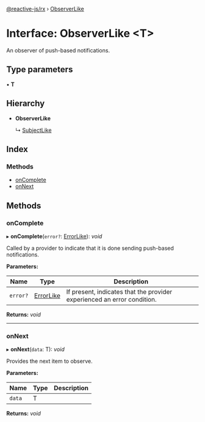 [@reactive-js/rx](../README.md) › [ObserverLike](observerlike.md)

# Interface: ObserverLike <**T**>

An observer of push-based notifications.

## Type parameters

▪ **T**

## Hierarchy

* **ObserverLike**

  ↳ [SubjectLike](subjectlike.md)

## Index

### Methods

* [onComplete](observerlike.md#oncomplete)
* [onNext](observerlike.md#onnext)

## Methods

###  onComplete

▸ **onComplete**(`error?`: [ErrorLike](errorlike.md)): *void*

Called by a provider to indicate that it is done sending push-based notifications.

**Parameters:**

Name | Type | Description |
------ | ------ | ------ |
`error?` | [ErrorLike](errorlike.md) | If present, indicates that the provider experienced an error condition.  |

**Returns:** *void*

___

###  onNext

▸ **onNext**(`data`: T): *void*

Provides the next item to observe.

**Parameters:**

Name | Type | Description |
------ | ------ | ------ |
`data` | T |   |

**Returns:** *void*
